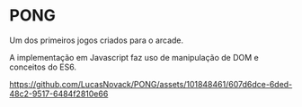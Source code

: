 # PONG

Um dos primeiros jogos criados para o arcade.

A implementação em Javascript faz uso de manipulação de DOM e conceitos do ES6.

https://github.com/LucasNovack/PONG/assets/101848461/607d6dce-6ded-48c2-9517-6484f2810e66

